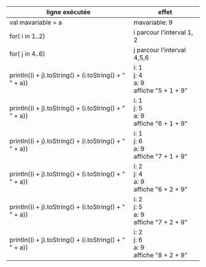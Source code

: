 | ligne exécutée           | effet                                                      | 
|--------------------------|------------------------------------------------------------|
| val mavariable = a                    | mavariable: 9                                                    |
| for( i in 1..2)                  | i parcour l'interval 1, 2                                            |
|for( j in 4..6) | j parcour l'interval 4,5,6       |
| println((i + j).toString() + (i.toString() + " " + a))            | i: 1 <br /> j: 4 <br /> a: 9  <br /> affiche "5 + 1 +  9"                                       |
| println((i + j).toString() + (i.toString() + " " + a))            | i: 1 <br /> j: 5 <br /> a: 9  <br /> affiche "6 + 1 +  9"                                       |
| println((i + j).toString() + (i.toString() + " " + a))            | i: 1 <br /> j: 6 <br /> a: 9  <br /> affiche "7 + 1 +  9"                                       |
| println((i + j).toString() + (i.toString() + " " + a))            | i: 2 <br /> j: 4 <br /> a: 9  <br /> affiche "6 + 2 +  9"                                       |
| println((i + j).toString() + (i.toString() + " " + a))            | i: 2 <br /> j: 5 <br /> a: 9  <br /> affiche "7 + 2 +  9"                                       |
| println((i + j).toString() + (i.toString() + " " + a))            | i: 2 <br /> j: 6 <br /> a: 9  <br /> affiche "8 + 2 +  9"                                       |



